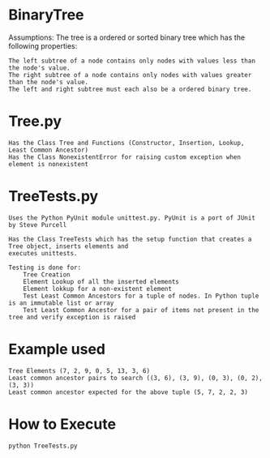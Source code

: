 BinaryTree
==========

Assumptions: The tree is a ordered or sorted binary tree which has the following properties:

    The left subtree of a node contains only nodes with values less than the node's value.
    The right subtree of a node contains only nodes with values greater than the node's value.
    The left and right subtree must each also be a ordered binary tree.


Tree.py
=======

    Has the Class Tree and Functions (Constructor, Insertion, Lookup, Least Common Ancestor)
    Has the Class NonexistentError for raising custom exception when element is nonexistent

TreeTests.py
============

    Uses the Python PyUnit module unittest.py. PyUnit is a port of JUnit by Steve Purcell
    
    Has the Class TreeTests which has the setup function that creates a Tree object, inserts elements and 
    executes unittests. 
    
    Testing is done for:
        Tree Creation
        Element Lookup of all the inserted elements
        Element lokkup for a non-existent element
        Test Least Common Ancestors for a tuple of nodes. In Python tuple is an immutable list or array
        Test Least Common Ancestor for a pair of items not present in the tree and verify exception is raised

Example used
============
    
    Tree Elements (7, 2, 9, 0, 5, 13, 3, 6)
    Least common ancestor pairs to search ((3, 6), (3, 9), (0, 3), (0, 2), (3, 3))  
    Least common ancestor expected for the above tuple (5, 7, 2, 2, 3)

How to Execute
===============

    python TreeTests.py 
    

    
